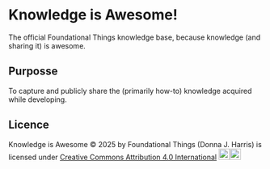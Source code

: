 # Knowledge is Awesome!
The official Foundational Things knowledge base, because knowledge (and sharing it) is awesome.

## Purposse
To capture and publicly share the (primarily how-to) knowledge acquired while developing.

## Licence
Knowledge is Awesome © 2025 by Foundational Things (Donna J. Harris) is licensed under [Creative Commons Attribution 4.0 International](https://creativecommons.org/licenses/by/4.0/) <img src="https://mirrors.creativecommons.org/presskit/icons/cc.svg" alt="CC icon" width="22px" height="22px"><img src="https://mirrors.creativecommons.org/presskit/icons/by.svg" alt="BY icon" width="22px" height="22px">
